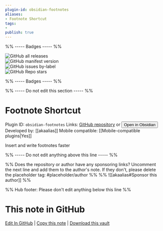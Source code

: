 ```yaml
---
plugin-id: obsidian-footnotes
aliases:
- Footnote Shortcut
tags: 
- 
publish: true
---
```


%% ----- Badges ----- %%

![GitHub all releases](https://img.shields.io/github/downloads/akaalias/obsidian-footnotes/total?color=573E7A&logo=github&style=for-the-badge)   
![GitHub manifest version](https://img.shields.io/github/manifest-json/v/akaalias/obsidian-footnotes?color=573E7A&logo=github&style=for-the-badge)   
![GitHub issues by-label](https://img.shields.io/github/issues/akaalias/obsidian-footnotes/help%20wanted?color=573E7A&logo=github&style=for-the-badge)   
![GitHub Repo stars](https://img.shields.io/github/stars/akaalias/obsidian-footnotes?color=573E7A&logo=github&style=for-the-badge)

%% ----- Badges ----- %%

%% ----- Do not edit this section ----- %%

# Footnote Shortcut

Plugin ID: `obsidian-footnotes`
Links: [GitHub repository](https://github.com/akaalias/obsidian-footnotes) or [<button id=HH>Open in Obsidian</button>](obsidian://show-plugin?id=obsidian-footnotes)
Developed by: [[akaalias]]
Mobile compatible: [[Mobile-compatible plugins|Yes]]

Insert and write footnotes faster

%% ----- Do not edit anything above this line ----- %% 

%% Does the repository or author have any sponsoring links? Uncomment the next line and add them to the author's note. If they don't, please delete the placeholder tag: #placeholder/author %%
%% ![[akaalias#Sponsor this author]] %%

%% Hub footer: Please don't edit anything below this line %%

# This note in GitHub

<span class="git-footer">[Edit In GitHub](https://github.dev/obsidian-community/obsidian-hub/blob/main/02%20-%20Community%20Expansions/02.05%20All%20Community%20Expansions/Plugins/obsidian-footnotes.md "git-hub-edit-note") | [Copy this note](https://raw.githubusercontent.com/obsidian-community/obsidian-hub/main/02%20-%20Community%20Expansions/02.05%20All%20Community%20Expansions/Plugins/obsidian-footnotes.md "git-hub-copy-note") | [Download this vault](https://github.com/obsidian-community/obsidian-hub/archive/refs/heads/main.zip "git-hub-download-vault") </span>
